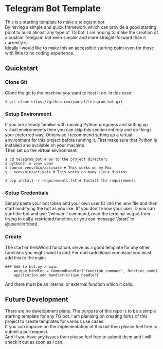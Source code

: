 # Telegram Bot Template

This is a starting template to make a telegram bot.   
By having a simple and quick framework which can provide a good starting point to build almost any type of TG bot, I am hoping to make the creation of a custom Telegram bot even simpler and more straight-forward than it currently is.   
Ideally I would like to make this an accessible starting point even for those with little to no coding experience.   
   
## Quickstart
   
### Clone Git
   
Clone the git to the machine you want to host it on. In this case:   
~~~
$ git clone https://github.com/puurpl/telegram_bot.git
~~~
   
### Setup Environment
   
If you are already familiar with running Python programs and setting up virtual environments then you can skip this section entirely and do things your preferred way.
Otherwise I recommend setting up a virtual environment for this project before running it. First make sure that Python is installed and available on your machine.   
Then set up the virtual environment:
   
~~~
$ cd telegram_bot # Go to the project directory
$ python3 -m venv venv 
$ source venv/bin/activate # This works on my Mac
$ . venv/bin/activate # This works on many Linux distros

$ pip install -r requirements.txt # Install the requirements
~~~
   
### Setup Credentials
   
Simply paste your bot token and your own user ID into the .env file and then start modifying the bot as you like. (If you don't know your user ID you can start the bot and use '/whoami' command, read the terminal output from trying to call a restricted function, or you can message '/start' to @useridinfobot).  
   
### Create
   
The start or helloWorld functions serve as a good template for any other functions you might want to add. For each additional command you must add this to the main:   
   
~~~
### Add to bot.py > main
    unique_handler = CommandHandler('function_command', function_name)
    application.add_handler(unique_handler)
~~~
   
And there must be an internal or external function which it calls.
   



## Future Development
   
There are no development plans. The purpose of this repo is to be a simple starting template for any TG bot. I am planning on creating forks of this project to create templates for various use cases.   
If you can improve on the implementation of this bot then please feel free to submit a pull request.   
And if you have any issues then please feel free to submit them and I will check it out as soon as I can.   
